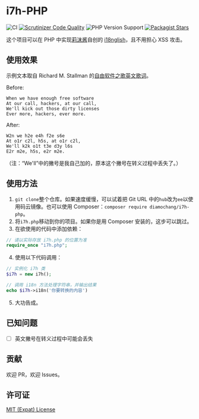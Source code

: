 # i7h-PHP
![CI](https://github.com/Diamochang/i7h-PHP/workflows/CI/badge.svg) [![Scrutinizer Code Quality](https://scrutinizer-ci.com/g/Diamochang/i7h-PHP/badges/quality-score.png?b=m2n)](https://scrutinizer-ci.com/g/Diamochang/i7h-PHP/?branch=m2n) ![PHP Version Support](https://img.shields.io/packagist/php-v/diamochang/i7h-php) [![Packagist Stars](https://img.shields.io/packagist/stars/diamochang/i7h-php.svg)](https://packagist.org/packages/diamochang/i7h-php)

这个项目可以在 PHP 中实现[莉沫酱](https://github.com/RimoChan)自创的 [i18nglish](https://github.com/RimoChan/i7h)，且不用担心 XSS 攻击。
## 使用效果
示例文本取自 Richard M. Stallman 的[自由软件之歌英文歌词](https://www.gnu.org/music/free-software-song.en.html)。

Before:
```
When we have enough free software
At our call, hackers, at our call,
We'll kick out those dirty licenses
Ever more, hackers, ever more.
```

After:
```
W2n we h2e e4h f2e s6e
At o1r c2l, h5s, at o1r c2l,
We'll k2k o1t t3e d3y l6s
E2r m2e, h5s, e2r m2e.
```

（注：“We'll”中的撇号是我自己加的，原本这个撇号在转义过程中丢失了。）
## 使用方法
1. `git clone`整个仓库。如果速度缓慢，可以试着把 Git URL 中的`hub`改为`ee`以使用码云镜像。也可以使用 Composer：`composer require diamochang/i7h-php`。
2. 将`i7h.php`移动到你的项目。如果你是用 Composer 安装的，这步可以跳过。
3. 在欲使用的代码中添加依赖：
```php
// 请以实际存放 i7h.php 的位置为准
require_once "i7h.php";
```
4. 使用以下代码调用：
```php
// 实例化 i7h 类
$i7h = new i7h();

// 调用 i18n 方法处理字符串，并输出结果
echo $i7h->i18n('你要转换的内容')
```
5. 大功告成。
## 已知问题
- [ ] 英文撇号在转义过程中可能会丢失
## 贡献
欢迎 PR，欢迎 Issues。
## 许可证
[MIT (Expat) License](https://github.com/Diamochang/i7h-PHP/blob/m2n/LICENSE)